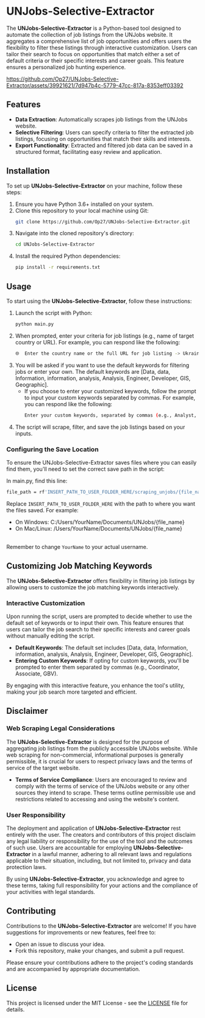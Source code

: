# UNJobs-Selective-Extractor

The **UNJobs-Selective-Extractor** is a Python-based tool designed to automate the collection of job listings from the UNJobs website. It aggregates a comprehensive list of job opportunities and offers users the flexibility to filter these listings through interactive customization. Users can tailor their search to focus on opportunities that match either a set of default criteria or their specific interests and career goals. This feature ensures a personalized job hunting experience.

https://github.com/Op27/UNJobs-Selective-Extractor/assets/39921621/7d947b4c-5779-47cc-817a-8353eff03392

## Features
- **Data Extraction**: Automatically scrapes job listings from the UNJobs website.
- **Selective Filtering**: Users can specify criteria to filter the extracted job listings, focusing on opportunities that match their skills and interests.
- **Export Functionality**: Extracted and filtered job data can be saved in a structured format, facilitating easy review and application.

## Installation

To set up **UNJobs-Selective-Extractor** on your machine, follow these steps:

1. Ensure you have Python 3.6+ installed on your system.
2. Clone this repository to your local machine using Git:
    ```bash
    git clone https://github.com/Op27/UNJobs-Selective-Extractor.git
    ```
3. Navigate into the cloned repository's directory:
    ```bash
    cd UNJobs-Selective-Extractor
    ```
4. Install the required Python dependencies:
    ```bash
    pip install -r requirements.txt
    ```

## Usage

To start using the **UNJobs-Selective-Extractor**, follow these instructions:

1. Launch the script with Python:
    ```bash
    python main.py
    ```
2. When prompted, enter your criteria for job listings (e.g., name of target country or URL). For example, you can respond like the following:
    ```bash
    🌐  Enter the country name or the full URL for job listing -> Ukraine
    ```
3. You will be asked if you want to use the default keywords for filtering jobs or enter your own. The default keywords are [Data, data, Information, information, analysis, Analysis, Engineer, Developer, GIS, Geographic].
   - If you choose to enter your customized keywords, follow the prompt to input your custom keywords separated by commas. For example, you can respond like the following:
        ```bash
        Enter your custom keywords, separated by commas (e.g., Analyst, Software, Research): Coordinator, Assistant
        ```
5. The script will scrape, filter, and save the job listings based on your inputs.

### Configuring the Save Location
To ensure the UNJobs-Selective-Extractor saves files where you can easily find them, you'll need to set the correct save path in the script:

In main.py, find this line:
```bash
file_path = rf'INSERT_PATH_TO_USER_FOLDER_HERE/scraping_unjobs/{file_name}'
```

Replace `INSERT_PATH_TO_USER_FOLDER_HERE` with the path to where you want the files saved. For example:

- On Windows: C:/Users/YourName/Documents/UNJobs/{file_name}
- On Mac/Linux: /Users/YourName/Documents/UNJobs/{file_name}

<br>Remember to change `YourName` to your actual username.

## Customizing Job Matching Keywords

The **UNJobs-Selective-Extractor** offers flexibility in filtering job listings by allowing users to customize the job matching keywords interactively.

### Interactive Customization
Upon running the script, users are prompted to decide whether to use the default set of keywords or to input their own. This feature ensures that users can tailor the job search to their specific interests and career goals without manually editing the script.

- **Default Keywords**: The default set includes [Data, data, Information, information, analysis, Analysis, Engineer, Developer, GIS, Geographic].
- **Entering Custom Keywords**: If opting for custom keywords, you'll be prompted to enter them separated by commas (e.g., Coordinator, Associate, GBV).

By engaging with this interactive feature, you enhance the tool's utility, making your job search more targeted and efficient.


## Disclaimer

### Web Scraping Legal Considerations
The **UNJobs-Selective-Extractor** is designed for the purpose of aggregating job listings from the publicly accessible UNJobs website. While web scraping for non-commercial, informational purposes is generally permissible, it is crucial for users to respect privacy laws and the terms of service of the target website.

- **Terms of Service Compliance**: Users are encouraged to review and comply with the terms of service of the UNJobs website or any other sources they intend to scrape. These terms outline permissible use and restrictions related to accessing and using the website's content.

### User Responsibility
The deployment and application of **UNJobs-Selective-Extractor** rest entirely with the user. The creators and contributors of this project disclaim any legal liability or responsibility for the use of the tool and the outcomes of such use. Users are accountable for employing **UNJobs-Selective-Extractor** in a lawful manner, adhering to all relevant laws and regulations applicable to their situation, including, but not limited to, privacy and data protection laws.

By using **UNJobs-Selective-Extractor**, you acknowledge and agree to these terms, taking full responsibility for your actions and the compliance of your activities with legal standards.


## Contributing

Contributions to the **UNJobs-Selective-Extractor** are welcome! If you have suggestions for improvements or new features, feel free to:

- Open an issue to discuss your idea.
- Fork this repository, make your changes, and submit a pull request.

Please ensure your contributions adhere to the project's coding standards and are accompanied by appropriate documentation.

## License

This project is licensed under the MIT License - see the [LICENSE](LICENSE) file for details.
